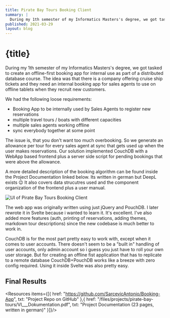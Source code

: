 ```yaml
---
title: Pirate Bay Tours Booking Client
summary: |
  During my 1th semester of my Informatics Masters's degree, we got tasked to create an offline-first booking app for internal use by a cruise line.
published: 2021-03-29
layout: blog
---
```


<script>
  import Resources from '../../components/Resources.svelte'
</script>

# {title}

During my 1th semester of my Informatics Masters's degree, we got tasked to create an offline-first booking app for internal use as part of a distributed database course. The idea was that there is a company offering cruise ship tickets and they need an internal booking app for sales agents to use on offline tablets when they recruit new customers.

We had the following loose requirements:

- Booking App to be internally used by Sales Agents to register new reservations
- multiple travel tours / boats with different capacities
- multiple sales agents working offline
- sync everybody together at some point

The issue is, that you don't want too much overbooking. So we generate an allowance per tour for every sales agent at sync that gets used up when the user makes reservations. Our solution implemented CouchDB with a WebApp based frontend plus a server side script for pending bookings that were above the allowance.

A more detailed description of the booking algorithm can be found inside the Project Documentation linked below. Its written in german but DeepL exists 😉 It also covers data strucutres used and the component organization of the frontend plus a user manual.

![UI of Pirate Bay Tours Booking Client](/files/projects/pirate-bay-tours/pbt-ui.png)

The web app was originally written using just jQuery and PouchDB. I later rewrote it in Svelte because i wanted to learn it. It's excellent. I've also added more features (auth, printing of reservations, adding themes, markdown tour descriptions) since the new codebase is much better to work in.

CouchDB is for the most part pretty easy to work with, except when it comes to user accounts. There doesn't seem to be a "built in" handling of user accounts, only admin account so i guess you just have to roll your own user storage. But for creating an offline fist application that has to replicate to a remote database CouchDB+PouchDB works like a breeze with zero config required. Using it inside Svelte was also pretty easy.

## Final Results

<Resources items={[{
href: "https://github.com/SarcevicAntonio/Booking-App",
txt: "Project Repo on GitHub"
},{
href: "/files/projects/pirate-bay-tours/VI___Dokumentation.pdf",
txt: "Project Documentation (23 pages, written in german)"
}]}/>
